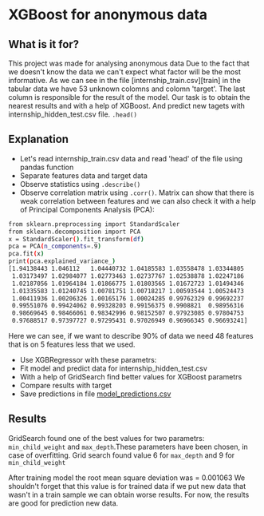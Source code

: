 # XGBoost for anonymous data
## What is  it for?
This project was made for analysing anonymous data
Due to the fact that we doesn't know the data we can't expect what factor will be the most informative. As we can see in the file [internship_train.csv][train] in the tabular data we have 53 unknown colomns and colomn 'target'. The last column is responsible for the result of the model. Our task is to obtain the nearest results and with a help of XGBoost. And predict new tagets with internship_hidden_test.csv file. ```.head()```
## Explanation
-   Let's read internship_train.csv data and read 'head' of the file using pandas function
-   Separate features data and target data
-   Observe statistics using ```.describe()```
-   Observe correlation matrix using ```.corr()```. Matrix can show that there is weak correlation between features and we can also check it with a help of Principal Components Analysis (PCA):
```sh
from sklearn.preprocessing import StandardScaler
from sklearn.decomposition import PCA
x = StandardScaler().fit_transform(df)
pca = PCA(n_components=.9)
pca.fit(x)
print(pca.explained_variance_)
[1.94138443 1.046112   1.04440732 1.04185583 1.03558478 1.03344805
 1.03173497 1.02984077 1.02773463 1.02737767 1.02538878 1.02247186
 1.02187056 1.01964184 1.01866775 1.01803565 1.01672723 1.01494346
 1.01335583 1.01240745 1.00781751 1.00718217 1.00593544 1.00524473
 1.00411936 1.00206326 1.00165176 1.00024285 0.99762329 0.99692237
 0.99551076 0.99424062 0.99328203 0.99156375 0.9908821  0.98956316
 0.98669645 0.98466061 0.98342996 0.98152507 0.97923085 0.97804753
 0.97688517 0.97397727 0.97295431 0.97026949 0.96966345 0.96693241]
```
Here we can see, if we want to describe 90% of data we need 48 features that is on 5 features less that we used.
-   Use XGBRegressor  with these parametrs:
-   Fit model and predict data for internship_hidden_test.csv
-   With a help of GridSearch find better values for XGBoost parametrs
-   Compare results with target
-   Save predictions in file [model_predictions.csv][predictions]

## Results
GridSearch found one of the best values for two parametrs: ```min_child_weight``` and ```max_depth```.These parameters have been chosen, in  case of overfitting. Grid search found value 6 for ```max_depth``` and 9 for ```min_child_weight```

After training model the root mean square deviation was = 0.001063
We shouldn't forget that this value is for trained data if we put new data that wasn't in a train sample we can obtain worse results. For now, the results are good for prediction new data.

[//]: # (These are reference links used in the body of this note and get stripped out when the markdown processor does its job. There is no need to format nicely because it shouldn't be seen. Thanks SO - http://stackoverflow.com/questions/4823468/store-comments-in-markdown-syntax)
   [predictions]: <https://github.com/Armkeyter/XGBoost_for_Anonymous_data/blob/main/model_predictions.csv>
